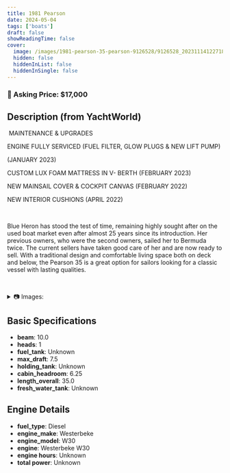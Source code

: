 ```yaml
---
title: 1981 Pearson
date: 2024-05-04
tags: ['boats']
draft: false
showReadingTime: false
cover:
  image: /images/1981-pearson-35-pearson-9126528/9126528_20231114122718054_1_XLARGE.jpg
  hidden: false
  hiddenInList: false
  hiddenInSingle: false
---
```


### :money_mouth_face: Asking Price: $17,000
## Description (from YachtWorld)

 MAINTENANCE & UPGRADES 

ENGINE FULLY SERVICED (FUEL FILTER, GLOW PLUGS & NEW LIFT PUMP)

(JANUARY 2023)  

CUSTOM LUX FOAM MATTRESS IN V- BERTH (FEBRUARY 2023)

NEW MAINSAIL COVER & COCKPIT CANVAS (FEBRUARY 2022) 

NEW INTERIOR CUSHIONS (APRIL 2022) 

 

Blue Heron has stood the test of time, remaining highly sought after on the used boat market even after almost 25 years since its introduction. Her previous owners, who were the second owners, sailed her to Bermuda twice. The current sellers have taken good care of her and are now ready to sell. With a traditional design and comfortable living space both on deck and below, the Pearson 35 is a great option for sailors looking for a classic vessel with lasting qualities.

 

<details>
<summary>📷 Images:</summary>
<img src="/images/1981-pearson-35-pearson-9126528/9126528_20231114122718054_1_XLARGE.jpg" alt="9126528_20231114122718054_1_XLARGE">
<img src="/images/1981-pearson-35-pearson-9126528/9126528_20231114122702686_1_XLARGE.jpg" alt="9126528_20231114122702686_1_XLARGE">
<img src="/images/1981-pearson-35-pearson-9126528/9126528_20231114122546705_1_XLARGE.jpg" alt="9126528_20231114122546705_1_XLARGE">
<img src="/images/1981-pearson-35-pearson-9126528/9126528_20231114122559497_1_XLARGE.jpg" alt="9126528_20231114122559497_1_XLARGE">
<img src="/images/1981-pearson-35-pearson-9126528/9126528_20231114122734069_1_XLARGE.jpg" alt="9126528_20231114122734069_1_XLARGE">
<img src="/images/1981-pearson-35-pearson-9126528/9126528_20231114122650727_1_XLARGE.jpg" alt="9126528_20231114122650727_1_XLARGE">
<img src="/images/1981-pearson-35-pearson-9126528/9126528_20231114122556495_1_XLARGE.jpg" alt="9126528_20231114122556495_1_XLARGE">
<img src="/images/1981-pearson-35-pearson-9126528/9126528_20231114122719054_1_XLARGE.jpg" alt="9126528_20231114122719054_1_XLARGE">
<img src="/images/1981-pearson-35-pearson-9126528/9126528_20231114122630022_1_XLARGE.jpg" alt="9126528_20231114122630022_1_XLARGE">
<img src="/images/1981-pearson-35-pearson-9126528/9126528_20231114122653746_1_XLARGE.jpg" alt="9126528_20231114122653746_1_XLARGE">
<img src="/images/1981-pearson-35-pearson-9126528/9126528_20231114122544697_1_XLARGE.jpg" alt="9126528_20231114122544697_1_XLARGE">
<img src="/images/1981-pearson-35-pearson-9126528/9126528_20231114122557475_1_XLARGE.jpg" alt="9126528_20231114122557475_1_XLARGE">
<img src="/images/1981-pearson-35-pearson-9126528/9126528_20231114122547697_1_XLARGE.jpg" alt="9126528_20231114122547697_1_XLARGE">
<img src="/images/1981-pearson-35-pearson-9126528/9126528_20231114122651734_1_XLARGE.jpg" alt="9126528_20231114122651734_1_XLARGE">
<img src="/images/1981-pearson-35-pearson-9126528/9126528_20231114122612682_1_XLARGE.jpg" alt="9126528_20231114122612682_1_XLARGE">
<img src="/images/1981-pearson-35-pearson-9126528/9126528_20231114122652732_1_XLARGE.jpg" alt="9126528_20231114122652732_1_XLARGE">
<img src="/images/1981-pearson-35-pearson-9126528/9126528_20231114122532732_1_XLARGE.jpg" alt="9126528_20231114122532732_1_XLARGE">
<img src="/images/1981-pearson-35-pearson-9126528/9126528_20231114122704721_1_XLARGE.jpg" alt="9126528_20231114122704721_1_XLARGE">
<img src="/images/1981-pearson-35-pearson-9126528/9126528_20231114122716028_1_XLARGE.jpg" alt="9126528_20231114122716028_1_XLARGE">
<img src="/images/1981-pearson-35-pearson-9126528/9126528_20231114122611690_1_XLARGE.jpg" alt="9126528_20231114122611690_1_XLARGE">
<img src="/images/1981-pearson-35-pearson-9126528/9126528_20231114122533730_1_XLARGE.jpg" alt="9126528_20231114122533730_1_XLARGE">
<img src="/images/1981-pearson-35-pearson-9126528/9126528_20231114122613697_1_XLARGE.jpg" alt="9126528_20231114122613697_1_XLARGE">
<img src="/images/1981-pearson-35-pearson-9126528/9126528_20231114122614703_1_XLARGE.jpg" alt="9126528_20231114122614703_1_XLARGE">
<img src="/images/1981-pearson-35-pearson-9126528/9126528_20231114122534732_1_XLARGE.jpg" alt="9126528_20231114122534732_1_XLARGE">
<img src="/images/1981-pearson-35-pearson-9126528/9126528_20231114122628019_1_XLARGE.jpg" alt="9126528_20231114122628019_1_XLARGE">
<img src="/images/1981-pearson-35-pearson-9126528/9126528_20231114122545713_1_XLARGE.jpg" alt="9126528_20231114122545713_1_XLARGE">
<img src="/images/1981-pearson-35-pearson-9126528/9126528_20231114122629029_1_XLARGE.jpg" alt="9126528_20231114122629029_1_XLARGE">
<img src="/images/1981-pearson-35-pearson-9126528/9126528_20231114122558484_1_XLARGE.jpg" alt="9126528_20231114122558484_1_XLARGE">
<img src="/images/1981-pearson-35-pearson-9126528/9126528_20231114122535729_1_XLARGE.jpg" alt="9126528_20231114122535729_1_XLARGE">
<img src="/images/1981-pearson-35-pearson-9126528/9126528_20231114122705789_1_XLARGE.jpg" alt="9126528_20231114122705789_1_XLARGE">
<img src="/images/1981-pearson-35-pearson-9126528/9126528_20231114122732972_1_XLARGE.jpg" alt="9126528_20231114122732972_1_XLARGE">
<img src="/images/1981-pearson-35-pearson-9126528/9126528_20231114122631038_1_XLARGE.jpg" alt="9126528_20231114122631038_1_XLARGE">
</details>

## Basic Specifications

- **beam**: 10.0
- **heads**: 1
- **fuel_tank**: Unknown
- **max_draft**: 7.5
- **holding_tank**: Unknown
- **cabin_headroom**: 6.25
- **length_overall**: 35.0
- **fresh_water_tank**: Unknown
## Engine Details

- **fuel_type**: Diesel
- **engine_make**: Westerbeke 
- **engine_model**: W30
- **engine**: Westerbeke  W30
- **engine hours**: Unknown
- **total power**: Unknown
